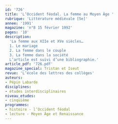 ```yaml
---
id: '726'
title: 'L’Occident féodal. La femme au Moyen Âge '
rubrique: 'Littérature médiévale [5e]'
annee: '1991'
magazine: 'n°8 15 février 1992'
pages: '10'
description: 
  'La femme aux XIIe et XVe siècles…
  1. Le mariage
  2. La femme dans le couple
  3. La femme dans la société
  L’article est suivi d’une bibliographie.'
article_pdf: '726.pdf'
magazine_special: Tristan et Iseut
revue: 'L’école des lettres des collèges'
auteurs:
- Pépin Labarde
disciplines:
- études interdisciplinaires
niveau_etudes:
- cinquième
programmes:
- histoire - l’Occident féodal
- lecture - Moyen Âge et Renaissance
---
```

